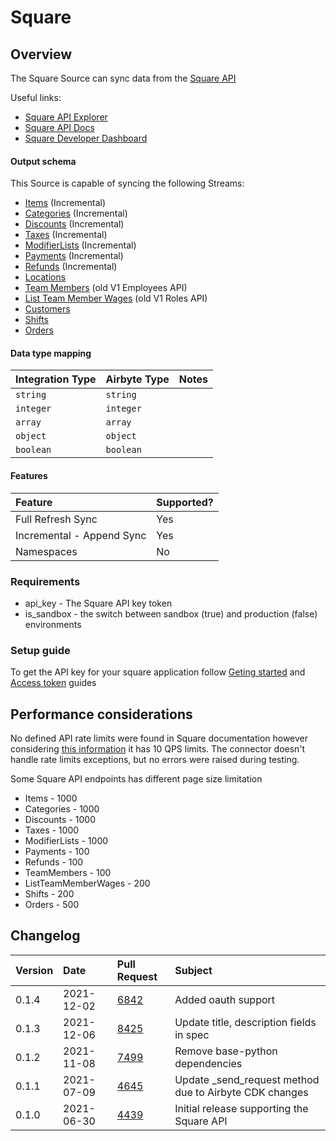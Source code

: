# Square

## Overview

The Square Source can sync data from the [Square API](https://developer.squareup.com/reference/square)

Useful links:

* [Square API Explorer](https://developer.squareup.com/explorer/square)
* [Square API Docs](https://developer.squareup.com/reference/square)
* [Square Developer Dashboard](https://developer.squareup.com/apps)

#### Output schema

This Source is capable of syncing the following Streams:

* [Items](https://developer.squareup.com/explorer/square/catalog-api/search-catalog-objects) \(Incremental\)
* [Categories](https://developer.squareup.com/explorer/square/catalog-api/search-catalog-objects) \(Incremental\)
* [Discounts](https://developer.squareup.com/explorer/square/catalog-api/search-catalog-objects) \(Incremental\)
* [Taxes](https://developer.squareup.com/explorer/square/catalog-api/search-catalog-objects) \(Incremental\)
* [ModifierLists](https://developer.squareup.com/explorer/square/catalog-api/search-catalog-objects) \(Incremental\)
* [Payments](https://developer.squareup.com/reference/square_2021-06-16/payments-api/list-payments) \(Incremental\)
* [Refunds](https://developer.squareup.com/reference/square_2021-06-16/refunds-api/list-payment-refunds) \(Incremental\)
* [Locations](https://developer.squareup.com/explorer/square/locations-api/list-locations) 
* [Team Members](https://developer.squareup.com/reference/square_2021-06-16/team-api/search-team-members) \(old V1 Employees API\) 
* [List Team Member Wages](https://developer.squareup.com/explorer/square/labor-api/list-team-member-wages)  \(old V1 Roles API\) 
* [Customers](https://developer.squareup.com/explorer/square/customers-api/list-customers) 
* [Shifts](https://developer.squareup.com/reference/square/labor-api/search-shifts) 
* [Orders](https://developer.squareup.com/reference/square/orders-api/search-orders) 

#### Data type mapping

| Integration Type | Airbyte Type | Notes |
| :--- | :--- | :--- |
| `string` | `string` |  |
| `integer` | `integer` |  |
| `array` | `array` |  |
| `object` | `object` |  |
| `boolean` | `boolean` |  |

#### Features

| Feature | Supported? |
| :--- | :--- |
| Full Refresh Sync | Yes |
| Incremental - Append Sync | Yes |
| Namespaces | No |

### Requirements

* api\_key - The Square API key token 
* is\_sandbox - the switch between sandbox \(true\) and production \(false\) environments 

### Setup guide

To get the API key for your square application follow [Geting started](https://developer.squareup.com/docs/get-started) and [Access token](https://developer.squareup.com/docs/build-basics/access-tokens) guides

## Performance considerations

No defined API rate limits were found in Square documentation however considering [this information](https://stackoverflow.com/questions/28033966/whats-the-rate-limit-on-the-square-connect-api/28053836#28053836) it has 10 QPS limits. The connector doesn't handle rate limits exceptions, but no errors were raised during testing.

Some Square API endpoints has different page size limitation

* Items - 1000
* Categories - 1000
* Discounts - 1000
* Taxes - 1000
* ModifierLists - 1000
* Payments - 100
* Refunds - 100
* TeamMembers - 100
* ListTeamMemberWages - 200 
* Shifts - 200
* Orders - 500 

## Changelog

| Version | Date       | Pull Request | Subject                                                  |
|:--------|:-----------| :--- |:---------------------------------------------------------|
| 0.1.4   | 2021-12-02 | [6842](https://github.com/airbytehq/airbyte/pull/6842) | Added oauth support                                      |
| 0.1.3   | 2021-12-06 | [8425](https://github.com/airbytehq/airbyte/pull/8425) | Update title, description fields in spec |
| 0.1.2   | 2021-11-08 | [7499](https://github.com/airbytehq/airbyte/pull/7499) | Remove base-python dependencies                          |
| 0.1.1   | 2021-07-09 | [4645](https://github.com/airbytehq/airbyte/pull/4645) | Update \_send\_request method due to Airbyte CDK changes |
| 0.1.0   | 2021-06-30 | [4439](https://github.com/airbytehq/airbyte/pull/4439) | Initial release supporting the Square API                |

